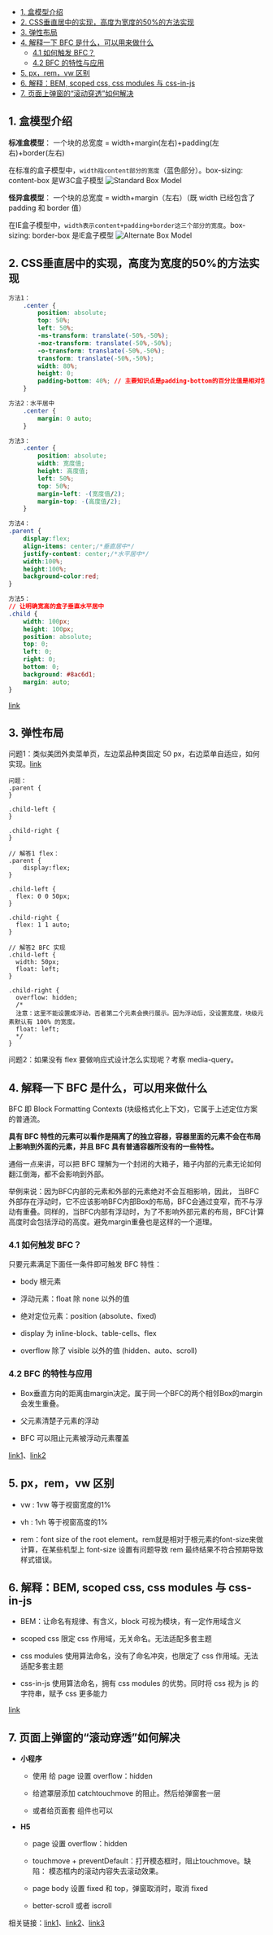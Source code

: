 - [1. 盒模型介绍](#1-盒模型介绍)
- [2. CSS垂直居中的实现，高度为宽度的50%的方法实现](#2-css垂直居中的实现高度为宽度的50的方法实现)
- [3. 弹性布局](#3-弹性布局)
- [4. 解释一下 BFC 是什么，可以用来做什么](#4-解释一下-bfc-是什么可以用来做什么)
  - [4.1 如何触发 BFC？](#41-如何触发-bfc)
  - [4.2 BFC 的特性与应用](#42-bfc-的特性与应用)
- [5. px，rem，vw 区别](#5-pxremvw-区别)
- [6. 解释：BEM, scoped css, css modules 与 css-in-js](#6-解释bem-scoped-css-css-modules-与-css-in-js)
- [7. 页面上弹窗的“滚动穿透”如何解决](#7-页面上弹窗的滚动穿透如何解决)


## 1. 盒模型介绍
**标准盒模型**： 一个块的总宽度 = width+margin(左右)+padding(左右)+border(左右)

在标准的盒子模型中，`width指content部分的宽度`（蓝色部分）。box-sizing: content-box 是W3C盒子模型
![Standard Box Model](https://github.com/Dragon-Rider/eragon.github.io/raw/main/imgs/PI-Summary/css_standard_box_model.png "Standard Box Model")


**怪异盒模型**： 一个块的总宽度 = width+margin（左右）（既 width 已经包含了 padding 和 border 值）

在IE盒子模型中，`width表示content+padding+border这三个部分的宽度`。box-sizing: border-box 是IE盒子模型
![Alternate Box Model](https://github.com/Dragon-Rider/eragon.github.io/raw/main/imgs/PI-Summary/css_alternate_box_model.png "Alternate Box Model")

## 2. CSS垂直居中的实现，高度为宽度的50%的方法实现
```css
方法1：
    .center {
        position: absolute;
        top: 50%;
        left: 50%;
        -ms-transform: translate(-50%,-50%);
        -moz-transform: translate(-50%,-50%);
        -o-transform: translate(-50%,-50%);
        transform: translate(-50%,-50%);
        width: 80%;
        height: 0;
        padding-bottom: 40%; // 主要知识点是padding-bottom的百分比值是相对包含块的宽度来算的
    }

方法2：水平居中
    .center {
        margin: 0 auto;
    }

方法3：
    .center {
        position: absolute;
        width: 宽度值;
        height: 高度值;
        left: 50%;
        top: 50%;
        margin-left: -(宽度值/2);
        margin-top: -(高度值/2);
    }

方法4：
.parent {
    display:flex;
    align-items: center;/*垂直居中*/
    justify-content: center;/*水平居中*/
    width:100%;
    height:100%;
    background-color:red;
}

方法5：
// 让明确宽高的盒子垂直水平居中
.child {
    width: 100px;
    height: 100px;
    position: absolute;
    top: 0;
    left: 0;
    right: 0;
    bottom: 0;
    background: #8ac6d1;
    margin: auto;
}
```
[link](https://www.cnblogs.com/echolun/p/11353627.html)

## 3. 弹性布局
问题1：类似美团外卖菜单页，左边菜品种类固定 50 px，右边菜单自适应，如何实现。[link](https://codesandbox.io/s/bfcshi-xian-zi-gua-ying-uzos3)
```
问题：
.parent {
}

.child-left {
}

.child-right {
}

// 解答1 flex：
.parent {
    display:flex;
}

.child-left {
  flex: 0 0 50px;
}

.child-right {
  flex: 1 1 auto;
}

// 解答2 BFC 实现
.child-left {
  width: 50px;
  float: left;
}

.child-right {
  overflow: hidden;
  /*
  注意：这里不能设置成浮动，否者第二个元素会换行展示。因为浮动后，没设置宽度，块级元素默认有 100% 的宽度。
  float: left;
  */
}
```

问题2：如果没有 flex 要做响应式设计怎么实现呢？考察 media-query。

## 4. 解释一下 BFC 是什么，可以用来做什么
BFC 即 Block Formatting Contexts (块级格式化上下文)，它属于上述定位方案的普通流。

**具有 BFC 特性的元素可以看作是隔离了的独立容器，容器里面的元素不会在布局上影响到外面的元素，并且 BFC 具有普通容器所没有的一些特性。**

通俗一点来讲，可以把 BFC 理解为一个封闭的大箱子，箱子内部的元素无论如何翻江倒海，都不会影响到外部。

举例来说：因为BFC内部的元素和外部的元素绝对不会互相影响，因此， 当BFC外部存在浮动时，它不应该影响BFC内部Box的布局，BFC会通过变窄，而不与浮动有重叠。同样的，当BFC内部有浮动时，为了不影响外部元素的布局，BFC计算高度时会包括浮动的高度。避免margin重叠也是这样的一个道理。

### 4.1 如何触发 BFC？
只要元素满足下面任一条件即可触发 BFC 特性：

- body 根元素

- 浮动元素：float 除 none 以外的值

- 绝对定位元素：position (absolute、fixed)

- display 为 inline-block、table-cells、flex

- overflow 除了 visible 以外的值 (hidden、auto、scroll)

### 4.2 BFC 的特性与应用
- Box垂直方向的距离由margin决定。属于同一个BFC的两个相邻Box的margin会发生重叠。

- 父元素清楚子元素的浮动

- BFC 可以阻止元素被浮动元素覆盖

[link1](https://zhuanlan.zhihu.com/p/25321647)、[link2](https://blog.csdn.net/sinat_36422236/article/details/88763187)

## 5. px，rem，vw 区别
- vw : 1vw 等于视窗宽度的1%

- vh : 1vh 等于视窗高度的1%

- rem：font size of the root element。rem就是相对于根元素<html>的font-size来做计算，在某些机型上 font-size 设置有问题导致 rem 最终结果不符合预期导致样式错误。

## 6. 解释：BEM, scoped css, css modules 与 css-in-js
- BEM：让命名有规律、有含义，block 可视为模块，有一定作用域含义

- scoped css 限定 css 作用域，无关命名。无法适配多套主题

- css modules 使用算法命名，没有了命名冲突，也限定了 css 作用域。无法适配多套主题

- css-in-js 使用算法命名，拥有 css modules 的优势。同时将 css 视为 js 的字符串，赋予 css 更多能力

[link](https://www.jb51.net/css/742028.html)

## 7. 页面上弹窗的“滚动穿透”如何解决
- **小程序**

  - 使用 <page-meta /> 给 page 设置 overflow：hidden

  - 给遮罩层添加 catchtouchmove 的阻止。然后给弹窗套一层 <scroll-view />

  - 或者给页面套  <scroll-view /> 组件也可以

- **H5**

  - page 设置 overflow：hidden

  - touchmove + preventDefault：打开模态框时，阻止touchmove。缺陷： 模态框内的滚动内容失去滚动效果。

  - page body 设置 fixed 和 top，弹窗取消时，取消 fixed

  - better-scroll 或者 iscroll

相关链接：[link1](https://developers.weixin.qq.com/community/develop/article/doc/000886e3d182a8c8d00ca216e5fc13)、[link2](https://developers.weixin.qq.com/community/develop/article/doc/00046c19b2cff00af48a60bd05bc13)、[link3](https://juejin.cn/post/6844903766982918152)
